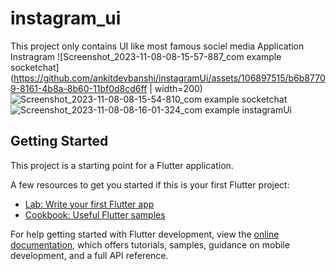 # instagram_ui

This project only contains UI like most famous sociel media Application Instragram
![Screenshot_2023-11-08-08-15-57-887_com example socketchat](https://github.com/ankitdevbanshi/instagramUi/assets/106897515/b6b87709-8161-4b8a-8b60-11bf0d8cd6ff | width=200)
![Screenshot_2023-11-08-08-15-54-810_com example socketchat](https://github.com/ankitdevbanshi/instagramUi/assets/106897515/c4620a34-c2f3-4ab1-9a52-f4d24bee6c0a)
![Screenshot_2023-11-08-08-16-01-324_com example instagramUi](https://github.com/ankitdevbanshi/instagramUi/assets/106897515/46c0978f-442c-4329-8b8f-26b6110f0338)
## Getting Started

This project is a starting point for a Flutter application.

A few resources to get you started if this is your first Flutter project:


- [Lab: Write your first Flutter app](https://docs.flutter.dev/get-started/codelab)
- [Cookbook: Useful Flutter samples](https://docs.flutter.dev/cookbook)

For help getting started with Flutter development, view the
[online documentation](https://docs.flutter.dev/), which offers tutorials,
samples, guidance on mobile development, and a full API reference.

